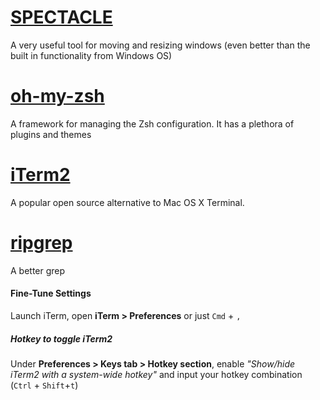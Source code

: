 # [SPECTACLE](https://www.spectacleapp.com/)

A very useful tool for moving and resizing windows (even better than the built in functionality from Windows OS)

# [oh-my-zsh](https://ohmyz.sh/)

A framework for managing the Zsh configuration. It has a plethora of plugins and themes

# [iTerm2](http://www.iterm2.com)

A popular open source alternative to Mac OS X Terminal.

# [ripgrep](https://github.com/BurntSushi/ripgrep)

A better grep

#### Fine-Tune Settings

Launch iTerm, open **iTerm > Preferences** or just <code>Cmd</code> + <code>,</code>

##### Hotkey to toggle iTerm2
Under **Preferences > Keys tab > Hotkey section**, enable _"Show/hide iTerm2 with a system-wide hotkey"_ and input your hotkey combination (<code>Ctrl</code> + <code>Shift</code>+<code>t</code>)
